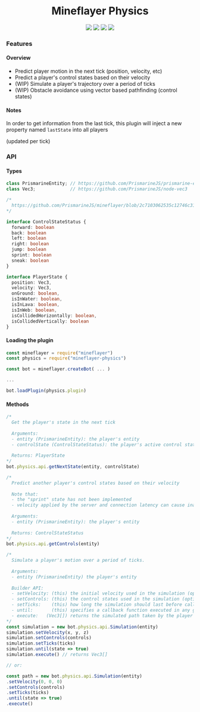 <div align="center">
  <h1>Mineflayer Physics</h1>
  <img src="https://img.shields.io/npm/v/mineflayer-physics?style=flat-square">
  <img src="https://img.shields.io/github/license/firejoust/mineflayer-physics?style=flat-square">
  <img src="https://img.shields.io/github/issues/firejoust/mineflayer-physics?style=flat-square">
  <img src="https://img.shields.io/github/issues-pr/firejoust/mineflayer-physics?style=flat-square">
</div>

### Features
#### Overview
- Predict player motion in the next tick (position, velocity, etc)
- Predict a player's control states based on their velocity
- (WIP) Simulate a player's trajectory over a period of ticks
- (WIP) Obstacle avoidance using vector based pathfinding (control states)
#### Notes
In order to get information from the last tick, this plugin will inject a new property named `lastState` into all players

(updated per tick)
### API
#### Types
```js
class PrismarineEntity; // https://github.com/PrismarineJS/prismarine-entity
class Vec3;             // https://github.com/PrismarineJS/node-vec3
```
```ts
/*
  https://github.com/PrismarineJS/mineflayer/blob/2c7103062535c12746c312371e647a7b141547bd/index.d.ts#L526-L534
*/

interface ControlStateStatus {
  forward: boolean
  back: boolean
  left: boolean
  right: boolean
  jump: boolean
  sprint: boolean
  sneak: boolean
}

interface PlayerState {
  position: Vec3,
  velocity: Vec3,
  onGround: boolean,
  isInWater: boolean,
  isInLava: boolean,
  isInWeb: boolean,
  isCollidedHorizontally: boolean,
  isCollidedVertically: boolean
}
```
#### Loading the plugin
```js
const mineflayer = require("mineflayer")
const physics = require("mineflayer-physics")

const bot = mineflayer.createBot( ... )

...

bot.loadPlugin(physics.plugin)
```
#### Methods
```js
/*
  Get the player's state in the next tick
  
  Arguments:
  - entity (PrismarineEntity): the player's entity
  - controlState (ControlStateStatus): the player's active control states
  
  Returns: PlayerState
*/
bot.physics.api.getNextState(entity, controlState)

/*
  Predict another player's control states based on their velocity
  
  Note that:
  - the "sprint" state has not been implemented
  - velocity applied by the server and connection latency can cause inaccuracy
  
  Arguments:
  - entity (PrismarineEntity): the player's entity
  
  Returns: ControlStateStatus
*/
bot.physics.api.getControls(entity)

/*
  Simulate a player's motion over a period of ticks.
  
  Arguments:
  - entity (PrismarineEntity) the player's entity
  
  Builder API:
  - setVelocity: (this) the initial velocity used in the simulation (optional)
  - setControls: (this) the control states used in the simulation (optional)
  - setTicks:    (this) how long the simulation should last before callback is true
  - until:       (this) specifies a callback function executed in any given tick
  - execute:   (Vec3[]) returns the simulated path taken by the player
*/
const simulation = new bot.physics.api.Simulation(entity)
simulation.setVelocity(x, y, z)
simulation.setControls(controls)
simulation.setTicks(ticks)
simulation.until(state => true)
simulation.execute() // returns Vec3[]

// or:

const path = new bot.physics.api.Simulation(entity)
.setVelocity(0, 0, 0)
.setControls(controls)
.setTicks(ticks)
.until(state => true)
.execute()
```
